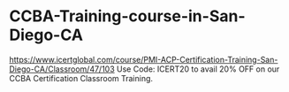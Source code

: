 # CCBA-Training-course-in-San-Diego-CA
https://www.icertglobal.com/course/PMI-ACP-Certification-Training-San-Diego-CA/Classroom/47/103   Use Code: ICERT20 to avail 20% OFF on our CCBA Certification Classroom Training.
